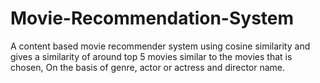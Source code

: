 # Movie-Recommendation-System

A content based movie recommender system using cosine similarity and gives a similarity of around top 5 movies similar to the movies that is chosen, On the basis of genre, actor or actress and director name.
